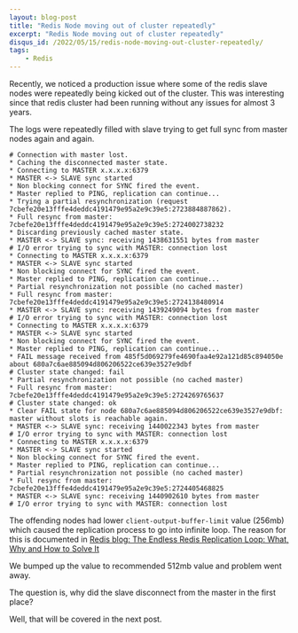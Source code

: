 ```yaml
---
layout: blog-post
title: "Redis Node moving out of cluster repeatedly"
excerpt: "Redis Node moving out of cluster repeatedly"
disqus_id: /2022/05/15/redis-node-moving-out-cluster-repeatedly/
tags:    
    - Redis
---
```


Recently, we noticed a production issue where some of the redis slave nodes were repeatedly being kicked out of the cluster. This was interesting since that redis cluster had been running without any issues for almost 3  years.

The logs were repeatedly filled with slave trying to get full sync from master nodes again and again.

```
# Connection with master lost.
* Caching the disconnected master state.
* Connecting to MASTER x.x.x.x:6379
* MASTER <-> SLAVE sync started
* Non blocking connect for SYNC fired the event.
* Master replied to PING, replication can continue...
* Trying a partial resynchronization (request 7cbefe20e13fffe4deddc4191479e95a2e9c39e5:2723884887862).
* Full resync from master: 7cbefe20e13fffe4deddc4191479e95a2e9c39e5:2724002738232
* Discarding previously cached master state.
* MASTER <-> SLAVE sync: receiving 1438631551 bytes from master
# I/O error trying to sync with MASTER: connection lost
* Connecting to MASTER x.x.x.x:6379
* MASTER <-> SLAVE sync started
* Non blocking connect for SYNC fired the event.
* Master replied to PING, replication can continue...
* Partial resynchronization not possible (no cached master)
* Full resync from master: 7cbefe20e13fffe4deddc4191479e95a2e9c39e5:2724138480914
* MASTER <-> SLAVE sync: receiving 1439249094 bytes from master
# I/O error trying to sync with MASTER: connection lost
* Connecting to MASTER x.x.x.x:6379
* MASTER <-> SLAVE sync started
* Non blocking connect for SYNC fired the event.
* Master replied to PING, replication can continue...
* FAIL message received from 485f5d069279fe4690faa4e92a121d85c894050e about 680a7c6ae885094d806206522ce639e3527e9dbf
# Cluster state changed: fail
* Partial resynchronization not possible (no cached master)
* Full resync from master: 7cbefe20e13fffe4deddc4191479e95a2e9c39e5:2724269765637
# Cluster state changed: ok
* Clear FAIL state for node 680a7c6ae885094d806206522ce639e3527e9dbf: master without slots is reachable again.
* MASTER <-> SLAVE sync: receiving 1440022343 bytes from master
# I/O error trying to sync with MASTER: connection lost
* Connecting to MASTER x.x.x.x:6379
* MASTER <-> SLAVE sync started
* Non blocking connect for SYNC fired the event.
* Master replied to PING, replication can continue...
* Partial resynchronization not possible (no cached master)
* Full resync from master: 7cbefe20e13fffe4deddc4191479e95a2e9c39e5:2724405468825
* MASTER <-> SLAVE sync: receiving 1440902610 bytes from master
# I/O error trying to sync with MASTER: connection lost
```


The offending nodes had lower `client-output-buffer-limit` value (256mb) which caused the replication process to go into infinite loop. The reason for this is documented in 
[Redis blog: The Endless Redis Replication Loop: What, Why and How to Solve It](https://redis.com/blog/the-endless-redis-replication-loop-what-why-and-how-to-solve-it/)


We bumped up the value to recommended 512mb value and problem went away.

The question is, why did the slave disconnect from the master in the first place?

Well, that will be covered in the next post.